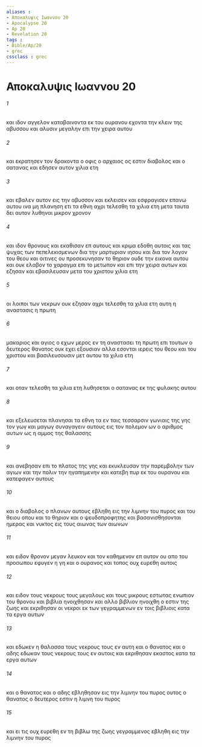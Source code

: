 ```yaml
---
aliases : 
- Αποκαλυψις Ιωαννου 20
- Apocalypse 20
- Ap 20
- Revelation 20
tags : 
- Bible/Ap/20
- grec
cssclass : grec
---
```


# Αποκαλυψις Ιωαννου 20

###### 1
και ιδον αγγελον καταβαινοντα εκ του ουρανου εχοντα την κλειν της αβυσσου και αλυσιν μεγαλην επι την χειρα αυτου
###### 2
και εκρατησεν τον δρακοντα ο οφις ο αρχαιος ος εστιν διαβολος και ο σατανας και εδησεν αυτον χιλια ετη
###### 3
και εβαλεν αυτον εις την αβυσσον και εκλεισεν και εσφραγισεν επανω αυτου ινα μη πλανηση ετι τα εθνη αχρι τελεσθη τα χιλια ετη μετα ταυτα δει αυτον λυθηναι μικρον χρονον
###### 4
και ιδον θρονους και εκαθισαν επ αυτους και κριμα εδοθη αυτοις και τας ψυχας των πεπελεκισμενων δια την μαρτυριαν ιησου και δια τον λογον του θεου και οιτινες ου προσεκυνησαν το θηριον ουδε την εικονα αυτου και ουκ ελαβον το χαραγμα επι το μετωπον και επι την χειρα αυτων και εζησαν και εβασιλευσαν μετα του χριστου χιλια ετη
###### 5
οι λοιποι των νεκρων ουκ εζησαν αχρι τελεσθη τα χιλια ετη αυτη η αναστασις η πρωτη
###### 6
μακαριος και αγιος ο εχων μερος εν τη αναστασει τη πρωτη επι τουτων ο δευτερος θανατος ουκ εχει εξουσιαν αλλα εσονται ιερεις του θεου και του χριστου και βασιλευσουσιν μετ αυτου τα χιλια ετη
###### 7
και οταν τελεσθη τα χιλια ετη λυθησεται ο σατανας εκ της φυλακης αυτου
###### 8
και εξελευσεται πλανησαι τα εθνη τα εν ταις τεσσαρσιν γωνιαις της γης τον γωγ και μαγωγ συναγαγειν αυτους εις τον πολεμον ων ο αριθμος αυτων ως η αμμος της θαλασσης
###### 9
και ανεβησαν επι το πλατος της γης και εκυκλευσαν την παρεμβολην των αγιων και την πολιν την ηγαπημενην και κατεβη πυρ εκ του ουρανου και κατεφαγεν αυτους
###### 10
και ο διαβολος ο πλανων αυτους εβληθη εις την λιμνην του πυρος και του θειου οπου και το θηριον και ο ψευδοπροφητης και βασανισθησονται ημερας και νυκτος εις τους αιωνας των αιωνων
###### 11
και ειδον θρονον μεγαν λευκον και τον καθημενον επ αυτον ου απο του προσωπου εφυγεν η γη και ο ουρανος και τοπος ουχ ευρεθη αυτοις
###### 12
και ειδον τους νεκρους τους μεγαλους και τους μικρους εστωτας ενωπιον του θρονου και βιβλια ηνοιχθησαν και αλλο βιβλιον ηνοιχθη ο εστιν της ζωης και εκριθησαν οι νεκροι εκ των γεγραμμενων εν τοις βιβλιοις κατα τα εργα αυτων
###### 13
και εδωκεν η θαλασσα τους νεκρους τους εν αυτη και ο θανατος και ο αδης εδωκαν τους νεκρους τους εν αυτοις και εκριθησαν εκαστος κατα τα εργα αυτων
###### 14
και ο θανατος και ο αδης εβληθησαν εις την λιμνην του πυρος ουτος ο θανατος ο δευτερος εστιν η λιμνη του πυρος
###### 15
και ει τις ουχ ευρεθη εν τη βιβλω της ζωης γεγραμμενος εβληθη εις την λιμνην του πυρος
